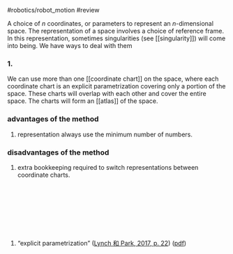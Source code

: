 #robotics/robot_motion #review 

A choice of $n$ coordinates, or parameters to represent an $n$-dimensional space.
The representation of a space involves a choice of reference frame. In this representation, sometimes singularities (see [[singularity]]) will come into being. We have ways to deal with them
### 1.
We can use more than one [[coordinate chart]] on the space, where each coordinate chart is an explicit parametrization covering only a portion of the space. These charts will overlap with each other and cover the entire space. The charts will form an [[atlas]] of the space.

### advantages of the method
1. representation always use the minimum number of numbers.
### disadvantages of the method
1. extra bookkeeping required to switch representations between coordinate charts.

‍

‍

‍

‍


1. “explicit parametrization” ([Lynch 和 Park, 2017, p. 22](zotero://select/library/items/CK6BYIEW)) ([pdf](zotero://open-pdf/library/items/97TQKNC2?page=22&annotation=4X4IK879)) 

‍
